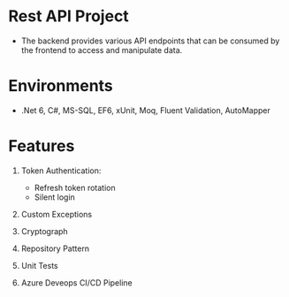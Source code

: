 # Rest API Project
- The backend provides various API endpoints that can be consumed by the frontend to access and manipulate data.

# Environments
- .Net 6, C#, MS-SQL, EF6, xUnit, Moq, Fluent Validation, AutoMapper

# Features
1. Token Authentication: 
   - Refresh token rotation
   - Silent login
   
2. Custom Exceptions 

3. Cryptograph

4. Repository Pattern
      
5. Unit Tests

6. Azure Deveops CI/CD Pipeline
